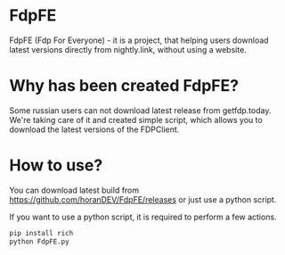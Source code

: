 ﻿# FdpFE

FdpFE (Fdp For Everyone) - it is a project, that helping users download latest versions directly from nightly.link, without using a website.

# Why has been created FdpFE?

Some russian users can not download latest release from getfdp.today. We're taking care of it and created simple script, which allows you to download the latest versions of the FDPClient.

# How to use?

You can download latest build from https://github.com/horanDEV/FdpFE/releases or just use a python script.

If you want to use a python script, it is required to perform a few actions.

```sh
pip install rich
python FdpFE.py
```
